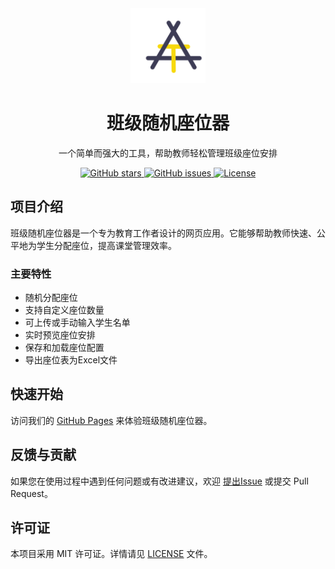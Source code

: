 <!-- PROJECT LOGO -->
<div align="center">
  <a href="https://github.com/elham-code/random.github.io">
    <img src="artor.png" alt="Logo" width="120" height="120">
  </a>

  <h1 align="center">班级随机座位器</h1>

  <p align="center">
    一个简单而强大的工具，帮助教师轻松管理班级座位安排
  </p>

  <a href="https://github.com/elham-code/random.github.io">
    <img src="https://img.shields.io/github/stars/elham-code/random.github.io?style=for-the-badge" alt="GitHub stars">
  </a>
  <a href="https://github.com/elham-code/random.github.io/issues">
    <img src="https://img.shields.io/github/issues/elham-code/random.github.io?style=for-the-badge" alt="GitHub issues">
  </a>
  <a href="https://github.com/elham-code/random.github.io/blob/main/LICENSE">
    <img src="https://img.shields.io/github/license/elham-code/random.github.io?style=for-the-badge" alt="License">
  </a>
</div>

## 项目介绍

班级随机座位器是一个专为教育工作者设计的网页应用。它能够帮助教师快速、公平地为学生分配座位，提高课堂管理效率。

### 主要特性

- 随机分配座位
- 支持自定义座位数量
- 可上传或手动输入学生名单
- 实时预览座位安排
- 保存和加载座位配置
- 导出座位表为Excel文件

## 快速开始

访问我们的 [GitHub Pages](https://elham-code/random.github.io) 来体验班级随机座位器。

## 反馈与贡献

如果您在使用过程中遇到任何问题或有改进建议，欢迎 [提出Issue](https://github.com/elham-code/random.github.io/issues) 或提交 Pull Request。

## 许可证

本项目采用 MIT 许可证。详情请见 [LICENSE](https://github.com/elham-code/random.github.io/blob/main/LICENSE) 文件。
